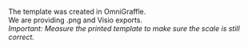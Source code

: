 The template was created in OmniGraffle.  
We are providing .png and Visio exports.  
*Important: Measure the printed template to make sure the scale is still correct.*  